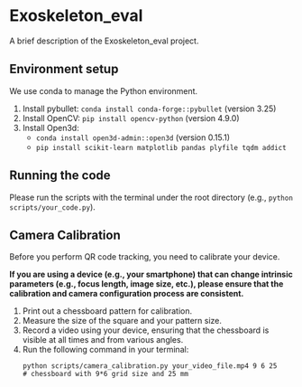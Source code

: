 # Exoskeleton_eval

A brief description of the Exoskeleton_eval project.

## Environment setup

We use conda to manage the Python environment.

1. Install pybullet: `conda install conda-forge::pybullet` (version 3.25)
2. Install OpenCV: `pip install opencv-python` (version 4.9.0)
3. Install Open3d:
    - `conda install open3d-admin::open3d` (version 0.15.1)
    - `pip install scikit-learn matplotlib pandas plyfile tqdm addict`

## Running the code

Please run the scripts with the terminal under the root directory (e.g., `python scripts/your_code.py`).

## Camera Calibration

Before you perform QR code tracking, you need to calibrate your device.

**If you are using a device (e.g., your smartphone) that can change intrinsic parameters (e.g., focus length, image size, etc.), please ensure that the calibration and camera configuration process are consistent.**

1. Print out a chessboard pattern for calibration.
2. Measure the size of the square and your pattern size.
3. Record a video using your device, ensuring that the chessboard is visible at all times and from various angles.
4. Run the following command in your terminal:
    ```console
    python scripts/camera_calibration.py your_video_file.mp4 9 6 25
    # chessboard with 9*6 grid size and 25 mm
    ```
